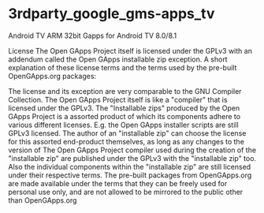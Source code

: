 # 3rdparty_google_gms-apps_tv
Android TV ARM 32bit Gapps for Android TV 8.0/8.1

License
The Open GApps Project itself is licensed under the GPLv3 with an addendum called the Open GApps installable zip exception. A short explanation of these license terms and the terms used by the pre-built OpenGApps.org packages:

The license and its exception are very comparable to the GNU Compiler Collection.
The Open GApps Project itself is like a "compiler" that is licensed under the GPLv3.
The "Installable zips" produced by the Open GApps Project is a assorted product of which its components adhere to various different licenses. E.g. the Open GApps installer scripts are still GPLv3 licensed.
The author of an "installable zip" can choose the license for this assorted end-product themselves, as long as any changes to the version of The Open GApps Project compiler used during the creation of the "installable zip" are published under the GPLv3 with the "installable zip" too. Also the individual components within the "installable zip" are still licensed under their respective terms.
The pre-built packages from OpenGApps.org are made available under the terms that they can be freely used for personal use only, and are not allowed to be mirrored to the public other than OpenGApps.org
